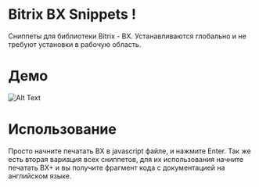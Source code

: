 # Bitrix BX Snippets !
Сниппеты для библиотеки Bitrix - BX. Устанавливаются глобально и не требуют установки в рабочую область.

# Демо
![Alt Text](https://github.com/ZiZIGY/BX-Snippets/demo.gif)

# Использование
Просто начните печатать BX в javascript файле, и нажмите Enter.
Так же есть вторая вариация всех сниппетов, для их использования начните печатать BX+ и вы получите фрагмент кода с документацией на английском языке.
